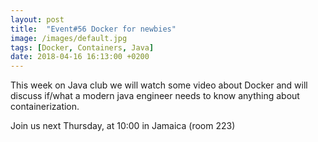 ```yaml
---
layout: post
title:  "Event#56 Docker for newbies"
image: /images/default.jpg
tags: [Docker, Containers, Java]
date: 2018-04-16 16:13:00 +0200
---
```


This week on Java club
we will watch some video about Docker and will discuss if/what a modern java engineer needs to know anything about containerization. []()

Join us next Thursday, at 10:00 in Jamaica (room 223)


